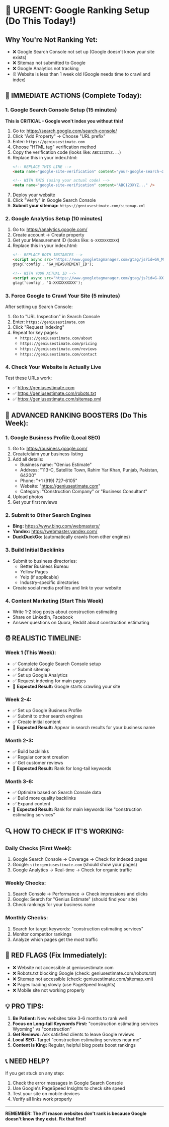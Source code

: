 # 🚨 URGENT: Google Ranking Setup (Do This Today!)

## Why You're Not Ranking Yet:
- ❌ Google Search Console not set up (Google doesn't know your site exists)
- ❌ Sitemap not submitted to Google
- ❌ Google Analytics not tracking
- ⏰ Website is less than 1 week old (Google needs time to crawl and index)

## 🎯 IMMEDIATE ACTIONS (Complete Today):

### 1. Google Search Console Setup (15 minutes)
**This is CRITICAL - Google won't index you without this!**

1. Go to: https://search.google.com/search-console/
2. Click "Add Property" → Choose "URL prefix"
3. Enter: `https://geniusestimate.com`
4. Choose "HTML tag" verification method
5. Copy the verification code (looks like: `ABC123XYZ...`)
6. Replace this in your index.html:
   ```html
   <!-- REPLACE THIS LINE -->
   <meta name="google-site-verification" content="your-google-search-console-verification-code" />
   
   <!-- WITH THIS (using your actual code) -->
   <meta name="google-site-verification" content="ABC123XYZ..." />
   ```
7. Deploy your website
8. Click "Verify" in Google Search Console
9. **Submit your sitemap:** `https://geniusestimate.com/sitemap.xml`

### 2. Google Analytics Setup (10 minutes)
1. Go to: https://analytics.google.com/
2. Create account → Create property
3. Get your Measurement ID (looks like: `G-XXXXXXXXXX`)
4. Replace this in your index.html:
   ```html
   <!-- REPLACE BOTH INSTANCES -->
   <script async src="https://www.googletagmanager.com/gtag/js?id=GA_MEASUREMENT_ID"></script>
   gtag('config', 'GA_MEASUREMENT_ID');
   
   <!-- WITH YOUR ACTUAL ID -->
   <script async src="https://www.googletagmanager.com/gtag/js?id=G-XXXXXXXXXX"></script>
   gtag('config', 'G-XXXXXXXXXX');
   ```

### 3. Force Google to Crawl Your Site (5 minutes)
After setting up Search Console:
1. Go to "URL Inspection" in Search Console
2. Enter: `https://geniusestimate.com`
3. Click "Request Indexing"
4. Repeat for key pages:
   - `https://geniusestimate.com/about`
   - `https://geniusestimate.com/pricing`
   - `https://geniusestimate.com/reviews`
   - `https://geniusestimate.com/contact`

### 4. Check Your Website is Actually Live
Test these URLs work:
- ✅ https://geniusestimate.com
- ✅ https://geniusestimate.com/robots.txt
- ✅ https://geniusestimate.com/sitemap.xml

## 🚀 ADVANCED RANKING BOOSTERS (Do This Week):

### 1. Google Business Profile (Local SEO)
1. Go to: https://business.google.com/
2. Create/claim your business listing
3. Add all details:
   - Business name: "Genius Estimate"
   - Address: "113-C, Satellite Town, Rahim Yar Khan, Punjab, Pakistan, 64200"
   - Phone: "+1 (919) 727-6105"
   - Website: "https://geniusestimate.com"
   - Category: "Construction Company" or "Business Consultant"
4. Upload photos
5. Get your first reviews

### 2. Submit to Other Search Engines
- **Bing:** https://www.bing.com/webmasters/
- **Yandex:** https://webmaster.yandex.com/
- **DuckDuckGo:** (automatically crawls from other engines)

### 3. Build Initial Backlinks
- Submit to business directories:
  - Better Business Bureau
  - Yellow Pages
  - Yelp (if applicable)
  - Industry-specific directories
- Create social media profiles and link to your website

### 4. Content Marketing (Start This Week)
- Write 1-2 blog posts about construction estimating
- Share on LinkedIn, Facebook
- Answer questions on Quora, Reddit about construction estimating

## ⏰ REALISTIC TIMELINE:

### Week 1 (This Week):
- ✅ Complete Google Search Console setup
- ✅ Submit sitemap
- ✅ Set up Google Analytics
- ✅ Request indexing for main pages
- 🎯 **Expected Result:** Google starts crawling your site

### Week 2-4:
- ✅ Set up Google Business Profile
- ✅ Submit to other search engines
- ✅ Create initial content
- 🎯 **Expected Result:** Appear in search results for your business name

### Month 2-3:
- ✅ Build backlinks
- ✅ Regular content creation
- ✅ Get customer reviews
- 🎯 **Expected Result:** Rank for long-tail keywords

### Month 3-6:
- ✅ Optimize based on Search Console data
- ✅ Build more quality backlinks
- ✅ Expand content
- 🎯 **Expected Result:** Rank for main keywords like "construction estimating services"

## 🔍 HOW TO CHECK IF IT'S WORKING:

### Daily Checks (First Week):
1. Google Search Console → Coverage → Check for indexed pages
2. Google: `site:geniusestimate.com` (should show your pages)
3. Google Analytics → Real-time → Check for organic traffic

### Weekly Checks:
1. Search Console → Performance → Check impressions and clicks
2. Google: Search for "Genius Estimate" (should find your site)
3. Check rankings for your business name

### Monthly Checks:
1. Search for target keywords: "construction estimating services"
2. Monitor competitor rankings
3. Analyze which pages get the most traffic

## 🚨 RED FLAGS (Fix Immediately):

- ❌ Website not accessible at geniusestimate.com
- ❌ Robots.txt blocking Google (check: geniusestimate.com/robots.txt)
- ❌ Sitemap not accessible (check: geniusestimate.com/sitemap.xml)
- ❌ Pages loading slowly (use PageSpeed Insights)
- ❌ Mobile site not working properly

## 💡 PRO TIPS:

1. **Be Patient:** New websites take 3-6 months to rank well
2. **Focus on Long-tail Keywords First:** "construction estimating services Wyoming" vs "construction"
3. **Get Reviews:** Ask satisfied clients to leave Google reviews
4. **Local SEO:** Target "construction estimating services near me"
5. **Content is King:** Regular, helpful blog posts boost rankings

## 📞 NEED HELP?

If you get stuck on any step:
1. Check the error messages in Google Search Console
2. Use Google's PageSpeed Insights to check site speed
3. Test your site on mobile devices
4. Verify all links work properly

---

**REMEMBER: The #1 reason websites don't rank is because Google doesn't know they exist. Fix that first!**